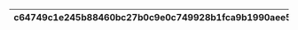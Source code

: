 |c64749c1e245b88460bc27b0c9e0c749928b1fca9b1990aee589c2146a4c165d|f29bd6a20e751744dea4aeddada76984be5d292f7db37cd91590ca00b0586b60|e5206fe1733d86bac27fd05ca362bc54c6946a9a80f3b4297649dc9883d151c8|36819684e026170cabdcc93144d161bb241fd069c5a996e98a247b3aac9cc22c|8e119797fa3ab919766b59febcf440632cc4d892f38db1b3caac24b44c613e2d|dbc37a45af98afda8c1e82028a6f20be89743510c6f77b2ef96402e81efa9a81|3263f30808c0187dd10510f2faee741ff8fdca2bfa6afd5111a533849679214c|83d5a63cfd4732cda4c99a6701ef449d96eb1d71a926bd892460a31470066e9d|52dfb70b5922dc7f8799a123e6328342dc52e33c849922c9503ad12c2cfdc70e|028a6f504234fc427589cc7ce685c041bbd0f12ace0033e1470ab9a73b1d11ee|d5acee57a2653bcf4109c222ed222580d0f1bcf4daf8d79005b881e3892491cd|
| --- | --- | --- | --- | --- | --- | --- | --- | --- | --- | --- |